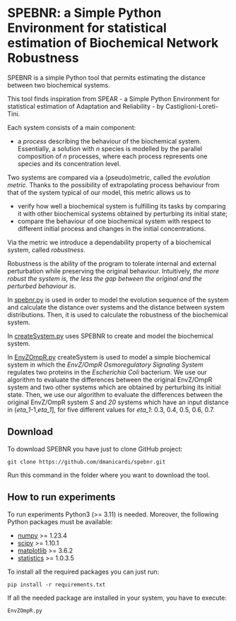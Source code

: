 # SPEBNR: a Simple Python Environment for statistical estimation of Biochemical Network Robustness

SPEBNR is a simple Python tool that permits estimating the distance between two biochemical systems. 

This tool finds inspiration from SPEAR - a Simple Python Environment for statistical estimation of Adaptation and Reliability - by Castiglioni-Loreti-Tini.

Each system consists of a main component: 
  * a *process* describing the behaviour of the biochemical system. Essentially, a solution with *n* species is modelled by the parallel composition of *n* processes, where each process represents one species and its concentration level.

Two systems are compared via a (pseudo)metric, called the *evolution metric*. Thanks to the possibility of extrapolating process behaviour from that of the system typical of our model, this metric allows us to
  * verify how well a biochemical system is fulfilling its tasks by comparing it with other biochemical systems obtained by perturbing its initial state;
  * compare the behaviour of one biochemical system with respect to different initial process and changes in the initial concentrations.

Via the metric we introduce a dependability property of a biochemical system, called *robustness*.

Robustness is the ability of the program to tolerate internal and external perturbation while preserving the original behaviour. Intuitively, *the more robust the system is, the less the gap between the original and the perturbed behaviour is*.

In [spebnr.py](./spebnr.py) is used in order to model the evolution sequence of the system and calculate the distance over systems and the distance between system distributions. Then, it is used to calculate the robustness of the biochemical system.

In [createSystem.py](./createSystem.py) uses SPEBNR to create and model the biochemical system.

In [EnvZOmpR.py](./EnvZOmpR.py) createSystem is used to model a simple biochemical system in which the *EnvZ/OmpR Osmoregulatory Signaling System* regulates two proteins in the *Escherichia Coli* bacterium. We use our algorithm to evaluate the differences between the original EnvZ/OmpR system and two other systems which are obtained by perturbing its initial state. Then, we use our algorithm to evaluate the differences between the original EnvZ/OmpR system *S* and *20* systems which have an input distance in (*eta_1*-1,*eta_1*], for five different values for *eta_1*: 0.3, 0.4, 0.5, 0.6, 0.7.

## Download 

To download SPEBNR you have just to clone GitHub project:

```
git clone https://github.com/dmanicardi/spebnr.git
```

Run this command in the folder where you want to download the tool.

## How to run experiments

To run experiments Python3 (>= 3.11) is needed. Moreover, the following Python packages must be available:
  * [numpy](https://numpy.org) >= 1.23.4
  * [scipy](https://scipy.org/) >= 1.10.1
  * [matplotlib](https://matplotlib.org) >= 3.6.2
  * [statistics](https://github.com/digitalemagine/py-statistics) >= 1.0.3.5
  
To install all the required packages you can just run:

```
pip install -r requirements.txt
```

If all the needed package are installed in your system, you have to execute:

```
EnvZOmpR.py
```
